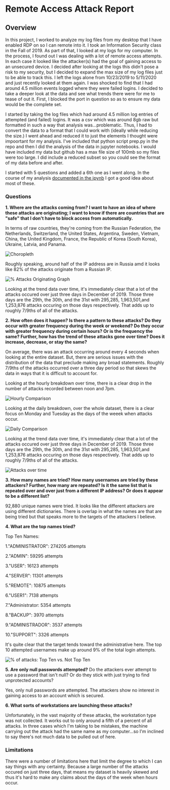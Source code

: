 # Remote Access Attack Report

## Overview
In this project, I worked to analyze my log files from my desktop that I have enabled RDP on so I can remote into it. I took an Information Security class in the Fall of 2019. 
As part of that, I looked at my logs for my computer. In the process, I found out I was dealing with a lot of remote access attempts. 
In each case it looked like the attacker(s) had the goal of gaining access to an unsecured device. 
I decided after looking at the logs this didn't pose a risk to my security, but I decided to expand the max size of my log files just to be able to track this. 
I left the logs alone from 10/23/2019 to 5/11/2020 and just recently looked at them again. 
I was shocked to find that I had around 4.5 million events logged where they were failed logins. 
I decided to take a deeper look at the data and see what trends there were for me to tease of out it. 
First, I blocked the port in question so as to ensure my data would be the complete set.


I started by taking the log files which had around 4.5 million log entries of attempted (and failed) logins. It was a csv which was around 8gb raw but formatted in such a way that analysis was...problematic. Thus, I had to convert the data to a format that I could work with (ideally while reducing the size.)
I went ahead and reduced it to just the elements I thought were impoortant for my analysis. I've included that python script  prep.py in the repo and then I did the analysis of the data in jupyter notebooks. I would have included my data but github has a max file size of 100mb so my files were too large. I did include a reduced subset so you could see the format of my data before and after.


I started with 5 questions and added a 6th one as I went along. In the course of my analysis [documented in the ipynb](http:gitub.com) I got a good idea about most of these.

### Questions
**1. Where are the attacks coming from?
I want to have an idea of where these attacks are originating; I want to know if there are countries that are "safe" that I don't have to block access from automatically.**

 In terms of raw countries, they're coming from the Russian Federation, the Netherlands, Switzerland, the United States, Argentina, Sweden, Vietnam, China, the United Kingdom, France, the Republic of Korea (South Korea), Ukraine, Latvia, and Panama.
 
 ![Choropleth](images/choropleth_transparent.svg)
 
 Roughly speaking, around half of the IP address are in Russia amd it looks like 82% of the attacks originate from a Russian IP.
 
 ![% Attacks Originating Graph](images/%attacks_orig_bar.svg)


Looking at the trend data over time, it's immediately clear that a lot of the attacks occured over just three days in December of 2019. Those three days are the 29th, the 30th, and the 31st with 295,285, 1,963,501,and 1,253,876 attacks occuring on those days respectively. That adds up to roughly 7/9ths of all of the attacks.


**2. How often does it happen? Is there a pattern to these attacks? Do they occur with greater frequency during the week or weekend? Do they occur with greater frequency during certain hours? Or is the frequency the same? Further, how has the trend of these attacks gone over time? Does it increase, decrease, or stay the same?**

 On average, there was an attack occurring around every 4 seconds when looking at the entire dataset. But, there are serious issues with the distribution of the data that preclude making any broad statements. Roughly 7/9ths of the attacks occurred over a three day period so that skews the data in ways that it is difficult to account for.

 Looking at the hourly breakdown over time, there is a clear drop in the number of attacks recorded between noon and 7pm.
 
 ![Hourly Comparison](images/hourlycomparison.svg)
 
 Looking at the daily breakdown, over the whole dataset, there is a clear focus on Monday and Tuesday as the days of the weeek when attacks occur.
 
 ![Daily Comparison](images/dailycomparison.svg)

 Looking at the trend data over time, it's immediately clear that a lot of the attacks occured over just three days in December of 2019. Those three days are the 29th, the 30th, and the 31st with 295,285, 1,963,501,and 1,253,876 attacks occuring on those days respectively. That adds up to roughly 7/9ths of all of the attacks.
 
 ![Attacks over time](images/attack_trend_dates.svg)

**3. How many names are tried?
How many usernames are tried by these attackers? Further, how many are repeated? Is it the same list that is repeated over and over just from a different IP address? Or does it appear to be a different list?**

 92,880 unique names were tried. It looks like the different attackers are using different dictionaries. There is overlap in what the names are that are being tried but that speaks more to the targets of the attackers I believe.

**4. What are the top names tried?**
 
 Top Ten Names:

1."ADMINISTRATOR": 274205 attempts

2."ADMIN": 59295 attempts

3."USER": 16123 attempts

4."SERVER": 11301 attempts

5."REMOTE": 10875 attempts

6."USER1": 7138 attempts

7."Administrator: 5354 attempts

8."BACKUP": 3970 attempts

9."ADMINISTRADOR": 3537 attempts

10."SUPPORT": 3326 attempts

It's quite clear that the target tends toward the administrative here. The top 10 attempted usernames make up around 9% of the total login attempts.

![% of attacks: Top Ten vs. Not Top Ten](images/top_ten_uname.svg)


**5. Are only null passwords attempted?**
Do the attackers ever attempt to use a password that isn't null? Or do they stick with just trying to find unprotected accounts?

 Yes, only null passwords are attempted. The attackers show no interest in gaining access to an account which is secured.

**6. What sorts of workstations are launching these attacks?**

 Unfortunately, in the vast majority of these attacks, the workstation type was not collected. It works out to only around a fifth of a percent of all attacks. In three cases which I'm taking to be mistakes, the machine carrying out the attack had the same name as my computer...so I'm inclined to say there's not much data to be pulled out of here.

### Limitations
There were a number of limitations here that limit the degree to which I can say things with any certainty. Because a large number of the attacks occured on just three days, that means my dataset is heavily skewed and thus it's hard to make any claims about the days of the week when hours occur.

